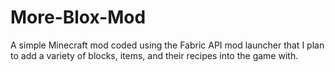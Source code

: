 # More-Blox-Mod
A simple Minecraft mod coded using the Fabric API mod launcher that I plan to add a variety of blocks, items, and their recipes into the game with. 

